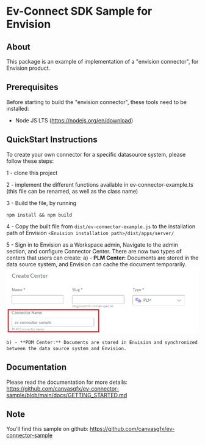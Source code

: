 # Ev-Connect SDK Sample for Envision

## About

This package is an example of implementation of a "envision connector", for Envision product. 

## Prerequisites

Before starting to build the "envision connector", these tools need to be installed:

- Node JS LTS (https://nodejs.org/en/download)

## QuickStart Instructions

To create your own connector for a specific datasource system, please follow these steps:

1 - clone this project

2 - implement the different functions available in ev-connector-example.ts (this file can be renamed, as well as the class name)

3 - Build the file, by running 
```
npm install && npm build
```

4 - Copy the built file from `dist/ev-connector-example.js` to the installation path of Envision `<Envision installation path>/dist/apps/server/`

5 - Sign in to Envision as a Workspace admin, Navigate to the admin section, and configure Connector Center. There are now two types of centers that users can create:
    a) - **PLM Center:** Documents are stored in the data source system, and Envision can cache the document temporarily.
![](./img/plm_connector_config.png)

    b) - **PDM Center:** Documents are stored in Envision and synchronized between the data source system and Envision.

## Documentation

Please read the documentation for more details:
https://github.com/canvasgfx/ev-connector-sample/blob/main/docs/GETTING_STARTED.md

## Note

You'll find this sample on github: https://github.com/canvasgfx/ev-connector-sample

